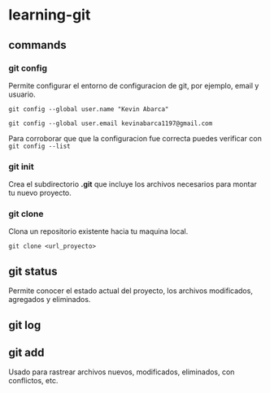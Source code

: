 # learning-git

## commands

### git config

Permite configurar el entorno de configuracion de git, por ejemplo, email y usuario.

```git config --global user.name "Kevin Abarca"```

```git config --global user.email kevinabarca1197@gmail.com```

Para corroborar que que la configuracion fue correcta puedes verificar con ```git config --list```

### git init

Crea el subdirectorio **.git** que incluye los archivos necesarios para montar tu nuevo proyecto.

### git clone

Clona un repositorio existente hacia tu maquina local.

```git clone <url_proyecto>```

## git status

Permite conocer el estado actual del proyecto, los archivos modificados, agregados y eliminados.

## git log

## git add

Usado para rastrear archivos nuevos, modificados, eliminados, con conflictos, etc. 


